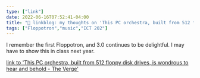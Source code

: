 ```yaml
---
type: ["link"]
date: 2022-06-16T07:52:41-04:00
title: "🔗 linkblog: my thoughts on 'This PC orchestra, built from 512 floppy disk drives, is wondrous to hear and behold - The Verge'"
tags: ["Floppotron","music","ICT 202"]
---
```

I remember the first Floppotron, and 3.0 continues to be delightful. I may have to show this in class next year.
 

[link to 'This PC orchestra, built from 512 floppy disk drives, is wondrous to hear and behold - The Verge'](https://www.theverge.com/2022/6/16/23170696/pc-hardware-orchestra-floppy-disk-drive-floppotron-3)
